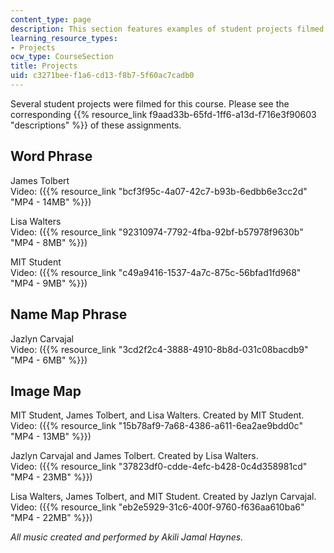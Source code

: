 ```yaml
---
content_type: page
description: This section features examples of student projects filmed for the course.
learning_resource_types:
- Projects
ocw_type: CourseSection
title: Projects
uid: c3271bee-f1a6-cd13-f8b7-5f60ac7cadb0
---
```


Several student projects were filmed for this course. Please see the corresponding {{% resource_link f9aad33b-65fd-1ff6-a13d-f716e3f90603 "descriptions" %}} of these assignments.

Word Phrase
-----------

James Tolbert  
Video: ({{% resource_link "bcf3f95c-4a07-42c7-b93b-6edbb6e3cc2d" "MP4 - 14MB" %}})

Lisa Walters  
Video: ({{% resource_link "92310974-7792-4fba-92bf-b57978f9630b" "MP4 - 8MB" %}})

MIT Student  
Video: ({{% resource_link "c49a9416-1537-4a7c-875c-56bfad1fd968" "MP4 - 9MB" %}})

Name Map Phrase
---------------

Jazlyn Carvajal  
Video: ({{% resource_link "3cd2f2c4-3888-4910-8b8d-031c08bacdb9" "MP4 - 6MB" %}})

Image Map
---------

MIT Student, James Tolbert, and Lisa Walters. Created by MIT Student.  
Video: ({{% resource_link "15b78af9-7a68-4386-a611-6ea2ae9bdd0c" "MP4 - 13MB" %}})

Jazlyn Carvajal and James Tolbert. Created by Lisa Walters.  
Video: ({{% resource_link "37823df0-cdde-4efc-b428-0c4d358981cd" "MP4 - 23MB" %}})

Lisa Walters, James Tolbert, and MIT Student. Created by Jazlyn Carvajal.  
Video: ({{% resource_link "eb2e5929-31c6-400f-9760-f636aa610ba6" "MP4 - 22MB" %}})

_All music created and performed by Akili Jamal Haynes._